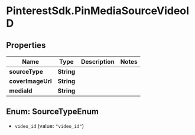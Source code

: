 # PinterestSdk.PinMediaSourceVideoID

## Properties

Name | Type | Description | Notes
------------ | ------------- | ------------- | -------------
**sourceType** | **String** |  | 
**coverImageUrl** | **String** |  | 
**mediaId** | **String** |  | 



## Enum: SourceTypeEnum


* `video_id` (value: `"video_id"`)




